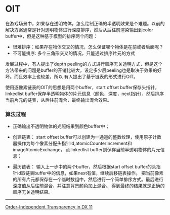 
# OIT

在游戏场景中，如果存在透明物体，怎么绘制正确的半透明效果是个难题。以前的解决方案通常是针对透明物体进行深度排序，然后从后往前渲染输出到color buffer中，但是这种基于模型的排序两个问题：

* 很难排序：如果存在物体交叉的情况，怎么保证哪个物体是在前或者后面呢？
* 不可能排序: 多个三角形交叉的情况，只能通过排序片元的方式


发展过程中，有人提出了depth peeling的方式进行顺序无关透明方式，但是这个方法带来的问题是buffer的开销比较大，设定多少层peeling也是取决于效果的好坏。而且效率上也较差，所以
有人提出了基于链表的形式进行OIT。

使用逐像素链表的OIT的思想是用两个buffer，start offset buffer保存头指针，linkedlist buffer保存半透明物体的片元信息（颜色，深度，next指针），然后排序当前片元的链表，从后往前混合，最终输出混合效果。

### 算法过程

* 正确输出不透明物体的光照结果到颜色buffer中；

* 创建链表：
start offset buffer可以创建为一通道的整数纹理，使用原子计数器操作为每个像素分配头指针Id,atomicCounterIncrement和imageAtomicExchange，
而linkedlist buffer则保存当前半透明物体的片元信息；

* 遍历链表：
输入上一步中的两个buffer，然后根据start offset buffer的头指针id取链表buffer中的信息，如果next有值，继续后移链表操作。
把当前像素的所有片元都保存在一个临时数组中，然后进行一个简单排序方式。最后进行深度值从后往前混合，并注意背景颜色加上混合。
得到最终的结果就是正确的顺序无关透明结果。

---

 [Order-Independent Transparency in DX 11](https://graphics.stanford.edu/wikis/cs448s-10/FrontPage?action=AttachFile&do=get&target=CS448s-10-11-oit.pdf)